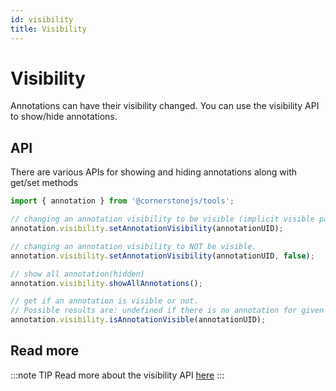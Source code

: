 ```yaml
---
id: visibility
title: Visibility
---
```


# Visibility

Annotations can have their visibility changed. You can use
the visibility API to show/hide annotations.

## API

There are various APIs for showing and hiding annotations along with get/set methods

```js
import { annotation } from '@cornerstonejs/tools';

// changing an annotation visibility to be visible (implicit visible param).
annotation.visibility.setAnnotationVisibility(annotationUID);

// changing an annotation visibility to NOT be visible.
annotation.visibility.setAnnotationVisibility(annotationUID, false);

// show all annotation(hidden)
annotation.visibility.showAllAnnotations();

// get if an annotation is visible or not.
// Possible results are: undefined if there is no annotation for given UID, true if visible and false if not.
annotation.visibility.isAnnotationVisible(annotationUID);
```

## Read more

:::note TIP
Read more about the visibility API [here](/docs/api/tools/namespaces/annotation/namespaces/visibility)
:::
